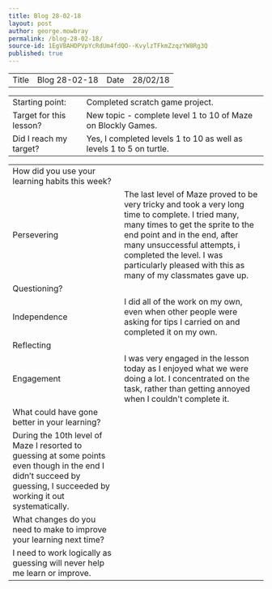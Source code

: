 ```yaml
---
title: Blog 28-02-18
layout: post
author: george.mowbray
permalink: /blog-28-02-18/
source-id: 1EgVBAHDPVpYcRdUm4fdQO--KvylzTFkmZzqzYW8Rg3Q
published: true
---
```

<table>
  <tr>
    <td>Title</td>
    <td>Blog 28-02-18</td>
    <td>Date</td>
    <td>28/02/18</td>
  </tr>
</table>


<table>
  <tr>
    <td>Starting point:</td>
    <td>Completed scratch game project.</td>
  </tr>
  <tr>
    <td>Target for this lesson?</td>
    <td>New topic - complete level 1 to 10 of Maze on Blockly Games.</td>
  </tr>
  <tr>
    <td>Did I reach my target? </td>
    <td>Yes, I completed levels 1 to 10 as well as levels 1 to 5 on turtle.</td>
  </tr>
</table>


<table>
  <tr>
    <td>How did you use your learning habits this week?</td>
    <td></td>
  </tr>
  <tr>
    <td>Persevering</td>
    <td>The last level of Maze proved to be very tricky and took a very long time to complete. I tried many, many times to get the sprite to the end point and in the end, after many unsuccessful attempts, i completed the level. I was particularly pleased with this as many of my classmates gave up.</td>
  </tr>
  <tr>
    <td>Questioning?</td>
    <td></td>
  </tr>
  <tr>
    <td>Independence</td>
    <td>I did all of the work on my own, even when other people were asking for tips I carried on and completed it on my own.</td>
  </tr>
  <tr>
    <td>Reflecting</td>
    <td></td>
  </tr>
  <tr>
    <td>Engagement</td>
    <td>I was very engaged in the lesson today as I enjoyed what we were doing a lot. I concentrated on the task, rather than getting annoyed when I couldn't complete it.</td>
  </tr>
  <tr>
    <td>What could have gone better in your learning?</td>
    <td></td>
  </tr>
  <tr>
    <td>During the 10th level of Maze I resorted to guessing at some points even though in the end I didn’t succeed by guessing, I succeeded by working it out systematically.</td>
    <td></td>
  </tr>
  <tr>
    <td>What changes do you need to make to improve your learning next time?</td>
    <td></td>
  </tr>
  <tr>
    <td>I need to work logically as guessing will never help me learn or improve.</td>
    <td></td>
  </tr>
</table>


